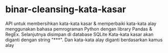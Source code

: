 # binar-cleansing-kata-kasar
API untuk membersihkan kata-kata kasar &amp; memperbaiki kata-kata alay menggunakan bahasa pemrograman Python dengan library Pandas &amp; RegEx. Selanjutnya disimpan di database SQLite
Kata-kata kasar akan diganti dengan string "***". Dan kata-kata alay diganti berdasarkan kamus alay
